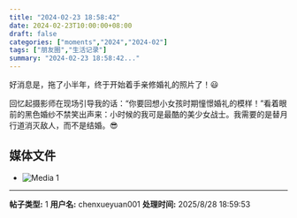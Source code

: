 ```yaml
---
title: "2024-02-23 18:58:42"
date: 2024-02-23T10:00:00+08:00
draft: false
categories: ["moments","2024","2024-02"]
tags: ["朋友圈","生活记录"]
summary: "2024-02-23 18:58:42..."
---
```


好消息是，拖了小半年，终于开始着手亲修婚礼的照片了！😃 

回忆起摄影师在现场引导我的话：“你要回想小女孩时期憧憬婚礼的模样！”
​看着眼前的黑色婚纱不禁笑出声来：小时候的我可是最酷的美少女战士。我需要的是替月行道消灭敌人，而不是结婚。😎

## 媒体文件

- ![Media 1](/Moments/photos/2024-02-23/202402231858420.jpg)

---

**帖子类型:** 1
**用户名:** chenxueyuan001
**处理时间:** 2025/8/28 18:59:53